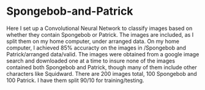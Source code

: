 # Spongebob-and-Patrick
Here I set up a Convolutional Neural Network to classify images based on whether they contain Spongebob or Patrick. The images are included, as I split them on my home computer, under arranged data. On my home computer, I achieved 85% accuracty on the images in /Spongebob and Patrick/arranged data/valid. The images were obtained from a google image search and downloaded one at a time to insure none of the images contained both Spongebob and Patrick, though many of them include other characters like Squidward. There are 200 images total, 100 Spongebob and 100 Patrick. I have them split 90/10 for training/testing.
